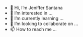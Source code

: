 - 👋 Hi, I’m Jeniffer Santana
- 👀 I’m interested in ...
- 🌱 I’m currently learning ...
- 💞️ I’m looking to collaborate on ...
- 📫 How to reach me ...

<!---
Jenifferdev/Jenifferdev is a ✨ special ✨ repository because its `README.md` (this file) appears on your GitHub profile.
You can click the Preview link to take a look at your changes.
--->
